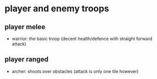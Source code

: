 
# player and enemy troops

## player melee
- warrior: the basic troop (decent health/defence with straight forward attack)

## player ranged
- archer: shoots over obstacles (attack is only one tile however)

